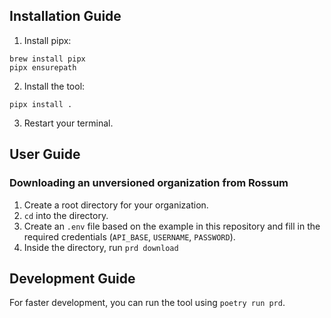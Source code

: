 ## Installation Guide
1. Install pipx:
```
brew install pipx
pipx ensurepath
```
2. Install the tool:
```
pipx install .
```
3. Restart your terminal.

## User Guide

### Downloading an unversioned organization from Rossum
1. Create a root directory for your organization.
2. `cd` into the directory.
3. Create an `.env` file based on the example in this repository and fill in the required credentials (`API_BASE`, `USERNAME`, `PASSWORD`).
4. Inside the directory, run `prd download`

## Development Guide
For faster development, you can run the tool using `poetry run prd`.